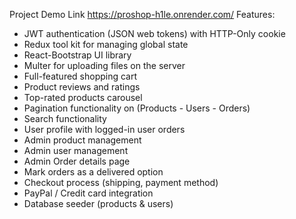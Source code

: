 Project Demo Link https://proshop-h1le.onrender.com/
Features:
- JWT authentication (JSON web tokens) with HTTP-Only cookie
- Redux tool kit for managing global state
- React-Bootstrap UI library
- Multer for uploading files on the server
- Full-featured shopping cart
- Product reviews and ratings
- Top-rated products carousel
- Pagination functionality on (Products - Users - Orders)
- Search functionality
- User profile with logged-in user orders
- Admin product management
- Admin user management
- Admin Order details page
- Mark orders as a delivered option
- Checkout process (shipping, payment method)
- PayPal / Credit card integration
- Database seeder (products & users)
